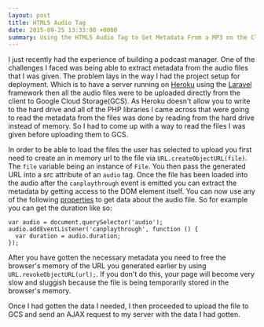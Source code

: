 ```yaml
---
layout: post
title: HTML5 Audio Tag
date: 2015-09-25 13:33:00 +0000
summary: Using the HTML5 Audio Tag to Get Metadata From a MP3 on the Client
---
```


I just recently had the experience of building a podcast manager. One of the challenges I faced was being able to extract metadata from the audio files that I was given. The problem lays in the way I had the project setup for deployment. Which is to have a server running on [Heroku](http://heroku.com) using the [Laravel](http://laravel.com) framework then all the audio files were to be uploaded directly from the client to Google Cloud Storage(GCS). As Heroku doesn't allow you to write to the hard drive and all of the PHP libraries I came across that were going to read the metadata from the files was done by reading from the hard drive instead of memory. So I had to come up with a way to read the files I was given before uploading them to GCS.

In order to be able to load the files the user has selected to upload you first need to create an in memory url to the file via `URL.createObjectURL(file)`. The `file` variable being an instance of `File`. You then pass the generated URL into a src attribute of an `audio` tag. Once the file has been loaded into the audio after the `canplaythrough` event is emitted you can extract the metadata by getting access to the DOM element itself. You can now use any of the following [properties](http://www.w3schools.com/tags/ref_av_dom.asp) to get data about the audio file. So for example you can get the duration like so:

```
var audio = document.querySelector('audio');
audio.addEventListener('canplaythrough', function () {
  var duration = audio.duration;
});
```

After you have gotten the necessary metadata you need to free the browser's memory of the URL you generated earlier by using `URL.revokeObjectURL(url);`. If you don't do this, your page will become very slow and sluggish because the file is being temporarily stored in the browser's memory.

Once I had gotten the data I needed, I then proceeded to upload the file to GCS and send an AJAX request to my server with the data I had gotten.

